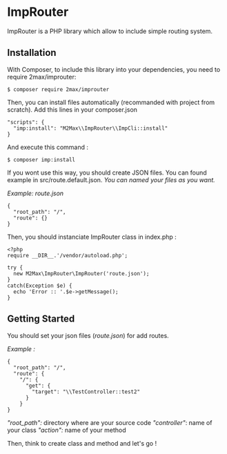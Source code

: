 # ImpRouter
ImpRouter is a PHP library which allow to include simple routing system.

## Installation ##
With Composer, to include this library into your dependencies, you need to require 2max/improuter:

    $ composer require 2max/improuter

Then, you can install files automatically (recommanded with project from scratch).
Add this lines in your composer.json

    "scripts": {
      "imp:install": "M2Max\\ImpRouter\\ImpCli::install"
    }

And execute this command :

    $ composer imp:install

If you wont use this way, you should create JSON files. You can found example in src/route.default.json.
*You can named your files as you want.*

*Example: route.json*

    {
      "root_path": "/",
      "route": {}
    }

Then, you should instanciate ImpRouter class in index.php :

    <?php
    require __DIR__.'/vendor/autoload.php';

    try {
      new M2Max\ImpRouter\ImpRouter('route.json');
    }
    catch(Exception $e) {
      echo 'Error :: '.$e->getMessage();
    }

## Getting Started ##
You should set your json files (*route.json*) for add routes.

*Example :*

    {
      "root_path": "/",
      "route": {
      	"/": {
      	  "get": {
            "target": "\\TestController::test2"
          }
        }
    }

*"root_path":* directory where are your source code
*"controller"*: name of your class
*"action":* name of your method

Then, think to create class and method and let's go !
